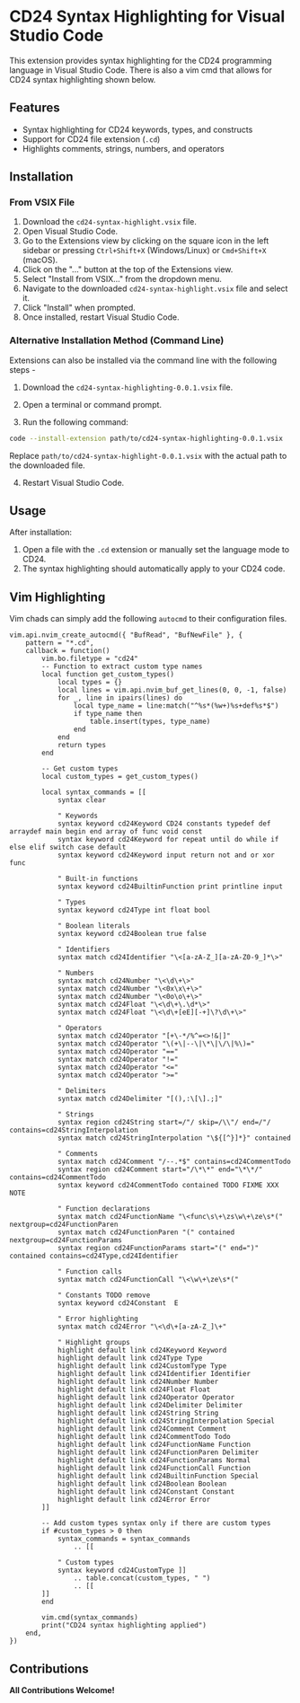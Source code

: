 # CD24 Syntax Highlighting for Visual Studio Code

This extension provides syntax highlighting for the CD24 programming language in
Visual Studio Code. There is also a vim cmd that allows for CD24 syntax
highlighting shown below.

## Features

- Syntax highlighting for CD24 keywords, types, and constructs
- Support for CD24 file extension (`.cd`)
- Highlights comments, strings, numbers, and operators

## Installation

### From VSIX File

1. Download the `cd24-syntax-highlight.vsix` file.
2. Open Visual Studio Code.
3. Go to the Extensions view by clicking on the square icon in the left sidebar
   or pressing `Ctrl+Shift+X` (Windows/Linux) or `Cmd+Shift+X` (macOS).
4. Click on the "..." button at the top of the Extensions view.
5. Select "Install from VSIX..." from the dropdown menu.
6. Navigate to the downloaded `cd24-syntax-highlight.vsix` file and select it.
7. Click "Install" when prompted.
8. Once installed, restart Visual Studio Code.

### Alternative Installation Method (Command Line)

Extensions can also be installed via the command line with the following steps -

1. Download the `cd24-syntax-highlighting-0.0.1.vsix` file.

2. Open a terminal or command prompt.

3. Run the following command:

```bash
code --install-extension path/to/cd24-syntax-highlighting-0.0.1.vsix
```

Replace `path/to/cd24-syntax-highlight-0.0.1.vsix` with the actual path to the
downloaded file.

4. Restart Visual Studio Code.

## Usage

After installation:

1. Open a file with the `.cd` extension or manually set the language mode to
   CD24.
2. The syntax highlighting should automatically apply to your CD24 code.

## Vim Highlighting

Vim chads can simply add the following `autocmd` to their configuration files.

```
vim.api.nvim_create_autocmd({ "BufRead", "BufNewFile" }, {
    pattern = "*.cd",
    callback = function()
        vim.bo.filetype = "cd24"
        -- Function to extract custom type names
        local function get_custom_types()
            local types = {}
            local lines = vim.api.nvim_buf_get_lines(0, 0, -1, false)
            for _, line in ipairs(lines) do
                local type_name = line:match("^%s*(%w+)%s+def%s*$")
                if type_name then
                    table.insert(types, type_name)
                end
            end
            return types
        end

        -- Get custom types
        local custom_types = get_custom_types()

        local syntax_commands = [[
            syntax clear

            " Keywords
            syntax keyword cd24Keyword CD24 constants typedef def arraydef main begin end array of func void const
            syntax keyword cd24Keyword for repeat until do while if else elif switch case default
            syntax keyword cd24Keyword input return not and or xor func

            " Built-in functions
            syntax keyword cd24BuiltinFunction print printline input

            " Types
            syntax keyword cd24Type int float bool

            " Boolean literals
            syntax keyword cd24Boolean true false

            " Identifiers
            syntax match cd24Identifier "\<[a-zA-Z_][a-zA-Z0-9_]*\>"

            " Numbers
            syntax match cd24Number "\<\d\+\>"
            syntax match cd24Number "\<0x\x\+\>"
            syntax match cd24Number "\<0o\o\+\>"
            syntax match cd24Float "\<\d\+\.\d*\>"
            syntax match cd24Float "\<\d\+[eE][-+]\?\d\+\>"

            " Operators
            syntax match cd24Operator "[+\-*/%^=<>!&|]"
            syntax match cd24Operator "\(+\|--\|\*\|\/\|%\)="
            syntax match cd24Operator "=="
            syntax match cd24Operator "!="
            syntax match cd24Operator "<="
            syntax match cd24Operator ">="

            " Delimiters
            syntax match cd24Delimiter "[(),:\[\].;]"

            " Strings
            syntax region cd24String start=/"/ skip=/\\"/ end=/"/ contains=cd24StringInterpolation
            syntax match cd24StringInterpolation "\${[^}]*}" contained

            " Comments
            syntax match cd24Comment "/--.*$" contains=cd24CommentTodo
            syntax region cd24Comment start="/\*\*" end="\*\*/" contains=cd24CommentTodo
            syntax keyword cd24CommentTodo contained TODO FIXME XXX NOTE

            " Function declarations
            syntax match cd24FunctionName "\<func\s\+\zs\w\+\ze\s*(" nextgroup=cd24FunctionParen
            syntax match cd24FunctionParen "(" contained nextgroup=cd24FunctionParams
            syntax region cd24FunctionParams start="(" end=")" contained contains=cd24Type,cd24Identifier

            " Function calls
            syntax match cd24FunctionCall "\<\w\+\ze\s*("

            " Constants TODO remove
            syntax keyword cd24Constant  E

            " Error highlighting
            syntax match cd24Error "\<\d\+[a-zA-Z_]\+"

            " Highlight groups
            highlight default link cd24Keyword Keyword
            highlight default link cd24Type Type
            highlight default link cd24CustomType Type
            highlight default link cd24Identifier Identifier
            highlight default link cd24Number Number
            highlight default link cd24Float Float
            highlight default link cd24Operator Operator
            highlight default link cd24Delimiter Delimiter
            highlight default link cd24String String
            highlight default link cd24StringInterpolation Special
            highlight default link cd24Comment Comment
            highlight default link cd24CommentTodo Todo
            highlight default link cd24FunctionName Function
            highlight default link cd24FunctionParen Delimiter
            highlight default link cd24FunctionParams Normal
            highlight default link cd24FunctionCall Function
            highlight default link cd24BuiltinFunction Special
            highlight default link cd24Boolean Boolean
            highlight default link cd24Constant Constant
            highlight default link cd24Error Error
        ]]

        -- Add custom types syntax only if there are custom types
        if #custom_types > 0 then
            syntax_commands = syntax_commands
                .. [[

            " Custom types
            syntax keyword cd24CustomType ]]
                .. table.concat(custom_types, " ")
                .. [[
        ]]
        end

        vim.cmd(syntax_commands)
        print("CD24 syntax highlighting applied")
    end,
})
```

## Contributions

**All Contributions Welcome!**
